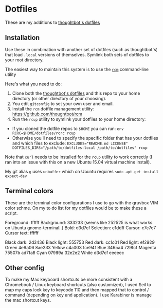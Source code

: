 # Dotfiles

These are my additions to [thoughtbot's
dotfiles](http://www.github.com/thoughtbot/dotfiles)

## Installation

Use these in combination with another set of dotfiles (such as thoughtbot's)
that load `.local` versions of themselves. Symlink both sets of dotfiles to your
root directory.

The easiest way to maintain this system is to use the
[`rcm`](http://www.github.com/thoughtbot/rcm) command-line utility

Here's what you need to do:

1. Clone both the [thoughtbot's
dotfiles](http://www.github.com/thoughtbot/dotfiles) and this repo to your home
directory (or other directory of your choosing).
2. You edit `gitconfig` to set your own user and email.
3. Install the `rcm` dotfile management utility: https://github.com/thoughtbot/rcm
4. Run the `rcup` utility to symlink your dotfiles to your home directory:
  - If you cloned the dotfile repos to `$HOME` you can run:
`env RCRC=$HOME/dotfiles/rcrc rcup`
  - Otherwise you'll need to specify the specific folder that has your dotfiles
and which files to exclude:
`EXCLUDES="README.md LICENSE" DOTFILES_DIRS="/path/to/dotfiles-local /path/to/dotfiles" rcup`

Note that `curl` needs to be installed for the `rcup` utility to work correctly
(I ran into an issue with this on a new Ubuntu 15.04 virtual machine install).

My git alias `g` uses `unbuffer` which on Ubuntu requires 
`sudo apt-get install expect-dev`

## Terminal colors

These are the terminal color configurations I use to go with the gruvbox VIM 
color schme. On my to do list for my dotfiles would be to make these a script.

Foreground: ffffff
Background: 333233 (seems like 252525 is what works on Ubuntu gnome-terminal..)
Bold: d3d7cf
Selection: c1ddff
Cursor: c7c7c7
Cursor text: ffffff

Black dark: 2d3436
Black light: 555753
Red dark: cc1c01
Red light: ef2929
Green 4e9a06 8ae233
Yellow c4a003 fce94f
Blue 3465a4 729fcf
Magenta 75507b ad7fa8
Cyan 07989a 32e2e2
White d3d7cf eeeeec

## Other config

To make my Mac keyboard shortcuts be more consistent with a Chromebook
/ Linux keyboard shortcuts (also customized), I used Seil to map my caps
lock key to keycode 110 and then mapped that to control / command
(depending on key and application). I use Karabiner is manage the mac shortcut
keys.

